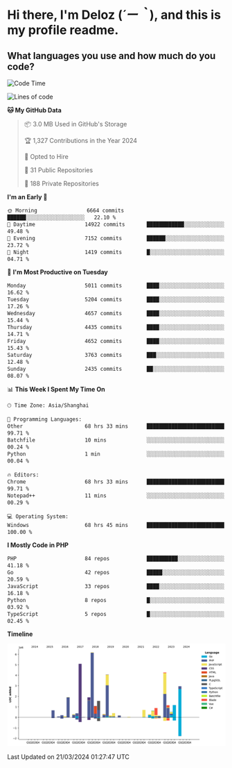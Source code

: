 # **Hi there, I'm Deloz (*´ー｀*), and this is my profile readme.**

## **What languages you use and how much do you code?**

<!--START_SECTION:waka-->
![Code Time](http://img.shields.io/badge/Code%20Time-3%2C528%20hrs%2039%20mins-blue)

![Lines of code](https://img.shields.io/badge/From%20Hello%20World%20I%27ve%20Written-37.1%20million%20lines%20of%20code-blue)

**🐱 My GitHub Data** 

> 📦 3.0 MB Used in GitHub's Storage 
 > 
> 🏆 1,327 Contributions in the Year 2024
 > 
> 💼 Opted to Hire
 > 
> 📜 31 Public Repositories 
 > 
> 🔑 188 Private Repositories 
 > 
**I'm an Early 🐤** 

```text
🌞 Morning                6664 commits        ██████░░░░░░░░░░░░░░░░░░░   22.10 % 
🌆 Daytime                14922 commits       ████████████░░░░░░░░░░░░░   49.48 % 
🌃 Evening                7152 commits        ██████░░░░░░░░░░░░░░░░░░░   23.72 % 
🌙 Night                  1419 commits        █░░░░░░░░░░░░░░░░░░░░░░░░   04.71 % 
```
📅 **I'm Most Productive on Tuesday** 

```text
Monday                   5011 commits        ████░░░░░░░░░░░░░░░░░░░░░   16.62 % 
Tuesday                  5204 commits        ████░░░░░░░░░░░░░░░░░░░░░   17.26 % 
Wednesday                4657 commits        ████░░░░░░░░░░░░░░░░░░░░░   15.44 % 
Thursday                 4435 commits        ████░░░░░░░░░░░░░░░░░░░░░   14.71 % 
Friday                   4652 commits        ████░░░░░░░░░░░░░░░░░░░░░   15.43 % 
Saturday                 3763 commits        ███░░░░░░░░░░░░░░░░░░░░░░   12.48 % 
Sunday                   2435 commits        ██░░░░░░░░░░░░░░░░░░░░░░░   08.07 % 
```


📊 **This Week I Spent My Time On** 

```text
🕑︎ Time Zone: Asia/Shanghai

💬 Programming Languages: 
Other                    68 hrs 33 mins      █████████████████████████   99.71 % 
Batchfile                10 mins             ░░░░░░░░░░░░░░░░░░░░░░░░░   00.24 % 
Python                   1 min               ░░░░░░░░░░░░░░░░░░░░░░░░░   00.04 % 

🔥 Editors: 
Chrome                   68 hrs 33 mins      █████████████████████████   99.71 % 
Notepad++                11 mins             ░░░░░░░░░░░░░░░░░░░░░░░░░   00.29 % 

💻 Operating System: 
Windows                  68 hrs 45 mins      █████████████████████████   100.00 % 
```

**I Mostly Code in PHP** 

```text
PHP                      84 repos            ██████████░░░░░░░░░░░░░░░   41.18 % 
Go                       42 repos            █████░░░░░░░░░░░░░░░░░░░░   20.59 % 
JavaScript               33 repos            ████░░░░░░░░░░░░░░░░░░░░░   16.18 % 
Python                   8 repos             █░░░░░░░░░░░░░░░░░░░░░░░░   03.92 % 
TypeScript               5 repos             █░░░░░░░░░░░░░░░░░░░░░░░░   02.45 % 
```



**Timeline**

![Lines of Code chart](https://raw.githubusercontent.com/deloz/deloz/main/assets/bar_graph.png)


 Last Updated on 21/03/2024 01:27:47 UTC
<!--END_SECTION:waka-->

